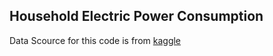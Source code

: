 ## Household Electric Power Consumption

Data Scource for this code is from <a href="[https://www.kaggle.com/uciml/adult-census-income](https://www.kaggle.com/datasets/uciml/electric-power-consumption-data-set)"> kaggle 
